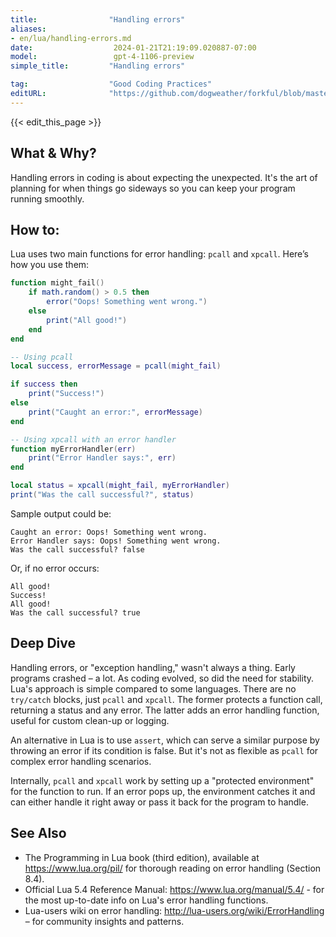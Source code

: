 ```yaml
---
title:                "Handling errors"
aliases:
- en/lua/handling-errors.md
date:                  2024-01-21T21:19:09.020887-07:00
model:                 gpt-4-1106-preview
simple_title:         "Handling errors"

tag:                  "Good Coding Practices"
editURL:              "https://github.com/dogweather/forkful/blob/master/content/en/lua/handling-errors.md"
---
```


{{< edit_this_page >}}

## What & Why?
Handling errors in coding is about expecting the unexpected. It's the art of planning for when things go sideways so you can keep your program running smoothly.

## How to:
Lua uses two main functions for error handling: `pcall` and `xpcall`. Here’s how you use them:

```lua
function might_fail()
    if math.random() > 0.5 then
        error("Oops! Something went wrong.")
    else
        print("All good!")
    end
end

-- Using pcall
local success, errorMessage = pcall(might_fail)

if success then
    print("Success!")
else
    print("Caught an error:", errorMessage)
end

-- Using xpcall with an error handler
function myErrorHandler(err)
    print("Error Handler says:", err)
end

local status = xpcall(might_fail, myErrorHandler)
print("Was the call successful?", status)
```

Sample output could be:

```
Caught an error: Oops! Something went wrong.
Error Handler says: Oops! Something went wrong.
Was the call successful? false
```
Or, if no error occurs:
```
All good!
Success!
All good!
Was the call successful? true
```

## Deep Dive
Handling errors, or "exception handling," wasn't always a thing. Early programs crashed – a lot. As coding evolved, so did the need for stability. Lua's approach is simple compared to some languages. There are no `try/catch` blocks, just `pcall` and `xpcall`. The former protects a function call, returning a status and any error. The latter adds an error handling function, useful for custom clean-up or logging.

An alternative in Lua is to use `assert`, which can serve a similar purpose by throwing an error if its condition is false. But it's not as flexible as `pcall` for complex error handling scenarios.

Internally, `pcall` and `xpcall` work by setting up a "protected environment" for the function to run. If an error pops up, the environment catches it and can either handle it right away or pass it back for the program to handle.

## See Also
- The Programming in Lua book (third edition), available at https://www.lua.org/pil/ for thorough reading on error handling (Section 8.4).
- Official Lua 5.4 Reference Manual: https://www.lua.org/manual/5.4/ - for the most up-to-date info on Lua's error handling functions.
- Lua-users wiki on error handling: http://lua-users.org/wiki/ErrorHandling – for community insights and patterns.
